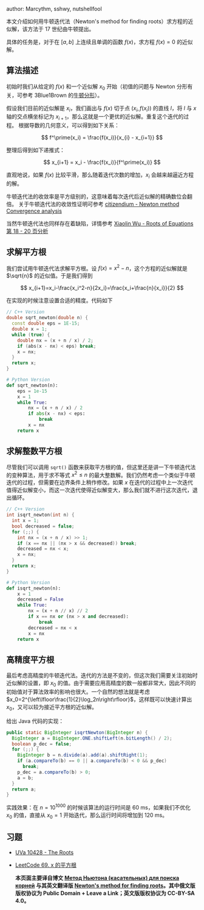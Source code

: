 author: Marcythm, sshwy, nutshellfool

本文介绍如何用牛顿迭代法（Newton's method for finding roots）求方程的近似解，该方法于 17 世纪由牛顿提出。

具体的任务是，对于在 $[a,b]$ 上连续且单调的函数 $f(x)$，求方程 $f(x)=0$ 的近似解。

## 算法描述

初始时我们从给定的 $f(x)$ 和一个近似解 $x_0$ 开始（初值的问题与 Newton 分形有关，可参考 3Blue1Brown 的[牛顿分形](https://www.bilibili.com/video/BV1HQ4y1q78v)）。

假设我们目前的近似解是 $x_i$，我们画出与 $f(x)$ 切于点 $(x_i,f(x_i))$ 的直线 $l$，将 $l$ 与 $x$ 轴的交点横坐标记为 $x_{i+1}$，那么这就是一个更优的近似解。重复这个迭代的过程。
根据导数的几何意义，可以得到如下关系：

$$
 f^\prime(x_i) = \frac{f(x_i)}{x_{i} - x_{i+1}}
$$

整理后得到如下递推式：

$$
 x_{i+1} = x_i - \frac{f(x_i)}{f^\prime(x_i)}
$$

直观地说，如果 $f(x)$ 比较平滑，那么随着迭代次数的增加，$x_i$ 会越来越逼近方程的解。

牛顿迭代法的收敛率是平方级别的，这意味着每次迭代后近似解的精确数位会翻倍。
关于牛顿迭代法的收敛性证明可参考 [citizendium - Newton method Convergence analysis](http://en.citizendium.org/wiki/Newton%27s_method#Convergence_analysis)

当然牛顿迭代法也同样存在着缺陷，详情参考 [Xiaolin Wu - Roots of Equations 第 18 - 20 页分析](https://www.ece.mcmaster.ca/~xwu/part2.pdf)

## 求解平方根

我们尝试用牛顿迭代法求解平方根。设 $f(x)=x^2-n$，这个方程的近似解就是 $\sqrt{n}$ 的近似值。于是我们得到

$$
x_{i+1}=x_i-\frac{x_i^2-n}{2x_i}=\frac{x_i+\frac{n}{x_i}}{2}
$$

在实现的时候注意设置合适的精度。代码如下

```cpp
// C++ Version
double sqrt_newton(double n) {
  const double eps = 1E-15;
  double x = 1;
  while (true) {
    double nx = (x + n / x) / 2;
    if (abs(x - nx) < eps) break;
    x = nx;
  }
  return x;
}
```

```python
# Python Version
def sqrt_newton(n):
    eps = 1e-15
    x = 1
    while True:
        nx = (x + n / x) / 2
        if abs(x - nx) < eps:
            break
        x = nx
    return x
```

## 求解整数平方根

尽管我们可以调用 `sqrt()` 函数来获取平方根的值，但这里还是讲一下牛顿迭代法的变种算法，用于求不等式 $x^2\le n$ 的最大整数解。我们仍然考虑一个类似于牛顿迭代的过程，但需要在边界条件上稍作修改。如果 $x$ 在迭代的过程中上一次迭代值得近似解变小，而这一次迭代使得近似解变大，那么我们就不进行这次迭代，退出循环。

```cpp
// C++ Version
int isqrt_newton(int n) {
  int x = 1;
  bool decreased = false;
  for (;;) {
    int nx = (x + n / x) >> 1;
    if (x == nx || (nx > x && decreased)) break;
    decreased = nx < x;
    x = nx;
  }
  return x;
}
```

```python
# Python Version
def isqrt_newton(n):
    x = 1
    decreased = False
    while True:
        nx = (x + n // x) // 2
        if x == nx or (nx > x and decreased):
            break
        decreased = nx < x
        x = nx
    return x
```

## 高精度平方根

最后考虑高精度的牛顿迭代法。迭代的方法是不变的，但这次我们需要关注初始时近似解的设置，即 $x_0$ 的值。由于需要应用高精度的数一般都非常大，因此不同的初始值对于算法效率的影响也很大。一个自然的想法就是考虑 $x_0=2^{\left\lfloor\frac{1}{2}\log_2n\right\rfloor}$，这样既可以快速计算出 $x_0$，又可以较为接近平方根的近似解。

给出 Java 代码的实现：

```java
public static BigInteger isqrtNewton(BigInteger n) {
  BigInteger a = BigInteger.ONE.shiftLeft(n.bitLength() / 2);
  boolean p_dec = false;
  for (;;) {
    BigInteger b = n.divide(a).add(a).shiftRight(1);
    if (a.compareTo(b) == 0 || a.compareTo(b) < 0 && p_dec)
      break;
    p_dec = a.compareTo(b) > 0;
    a = b;
  }
  return a;
}
```

实践效果：在 $n=10^{1000}$ 的时候该算法的运行时间是 60 ms，如果我们不优化 $x_0$ 的值，直接从 $x_0=1$ 开始迭代，那么运行时间将增加到 120 ms。

## 习题

- [UVa 10428 - The Roots](https://uva.onlinejudge.org/index.php?option=com_onlinejudge&Itemid=8&category=16&page=show_problem&problem=1369)
-   [LeetCode 69. x 的平方根](https://leetcode-cn.com/problems/sqrtx/)

    **本页面主要译自博文 [Метод Ньютона (касательных) для поиска корней](http://e-maxx.ru/algo/roots_newton) 与其英文翻译版 [Newton's method for finding roots](https://cp-algorithms.com/num_methods/roots_newton.html)。其中俄文版版权协议为 Public Domain + Leave a Link；英文版版权协议为 CC-BY-SA 4.0。**
